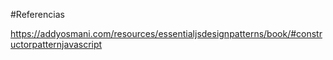 #Referencias 

https://addyosmani.com/resources/essentialjsdesignpatterns/book/#constructorpatternjavascript
